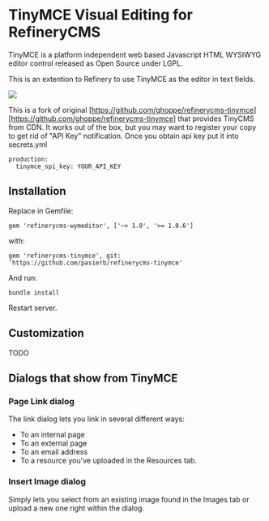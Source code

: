 # TinyMCE Visual Editing for RefineryCMS

TinyMCE is a platform independent web based Javascript HTML WYSIWYG editor control released as Open Source under LGPL.

This is an extention to Refinery to use TinyMCE as the editor in text fields.

![](http://img-fotki.yandex.ru/get/94893/203537249.14/0_151ef7_7145b111_orig.png)

This is a fork of original [https://github.com/ghoppe/refinerycms-tinymce][https://github.com/ghoppe/refinerycms-tinymce] that provides
TinyCMS from CDN. It works out of the box, but you may want to register your copy to get rid of "API Key" notification.
Once you obtain api key put it into secrets.yml

```
production:
  tinymce_spi_key: YOUR_API_KEY
```

## Installation

Replace in Gemfile:
```
gem 'refinerycms-wymeditor', ['~> 1.0', '>= 1.0.6']
```
with:
```
gem 'refinerycms-tinymce', git: 'https://github.com/pasierb/refinerycms-tinymce'
```
And run:
```
bundle install
```
Restart server.

## Customization

TODO

## Dialogs that show from TinyMCE

### Page Link dialog

The link dialog lets you link in several different ways:

* To an internal page
* To an external page
* To an email address
* To a resource you've uploaded in the Resources tab.

### Insert Image dialog

Simply lets you select from an existing image found in the Images tab or upload
a new one right within the dialog.
